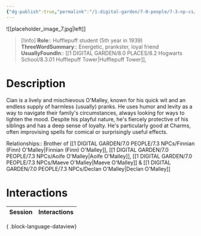 ```yaml
---
{"dg-publish":true,"permalink":"/1-digital-garden/7-0-people/7-3-np-cs/cian-o-malley/","tags":["#person","hogwarts","student","hufflepuff"]}
---
```


![[placeholder_image_7.jpg\|left]]
>[!info]
>**Role**:: Hufflepuff student (5th year in 1939)
>**ThreeWordSummary**:: Energetic, prankster, loyal friend
>**UsuallyFoundIn**:: [[1 DIGITAL GARDEN/8.0 PLACES/8.2 Hogwarts School/8.3.01 Hufflepuff Tower\|Hufflepuff Tower]], 

# Description

Cian is a lively and mischievous O'Malley, known for his quick wit and an endless supply of harmless (usually) pranks. He uses humor and levity as a way to navigate their family's circumstances, always looking for ways to lighten the mood. Despite his playful nature, he's fiercely protective of his siblings and has a deep sense of loyalty. He's particularly good at Charms, often improvising spells for comical or surprisingly useful effects.

Relationships:: Brother of [[1 DIGITAL GARDEN/7.0 PEOPLE/7.3 NPCs/Finnian (Finn) O'Malley\|Finnian (Finn) O'Malley]], [[1 DIGITAL GARDEN/7.0 PEOPLE/7.3 NPCs/Aoife O'Malley\|Aoife O'Malley]], [[1 DIGITAL GARDEN/7.0 PEOPLE/7.3 NPCs/Maeve O'Malley\|Maeve O'Malley]] & [[1 DIGITAL GARDEN/7.0 PEOPLE/7.3 NPCs/Declan O'Malley\|Declan O'Malley]]

# Interactions

| Session | Interactions |
| ------- | ------------ |

{ .block-language-dataview}
